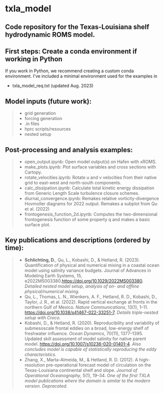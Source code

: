 # txla_model
## Code repository for the Texas-Louisiana shelf hydrodynamic ROMS model.

## First steps: Create a conda environment if working in Python
If you work in Python, we recommend creating a custom conda environment. I've included a minimal environment used for the examples in
  * txla_model_req.txt (updated Aug. 2023)
## Model inputs (future work):
> - grid generation
> - forcing generation
> - .in files
> - hprc scripts/resources
> - nested setup
## Post-processing and analysis examples:
> - open_output.ipynb: Open model output(s) on Hafen with xROMS.
> - make_plots.ipynb: Plot surface variables and cross sections with Cartopy.
> - rotate_velocities.ipynb: Rotate u and v velocities from their native grid to east-west and north-south components.
> - calc_dissipation.ipynb: Calculate total kinetic energy dissipation from Generic Length Scale turbulence closure schemes.
> - diurnal_convergence.ipynb: Remakes relative vorticity-divergence Hovmoller diagrams for 2022 output. Remakes a subplot from Qu et al. (2022)
> - frontogenesis_function_2d.ipynb: Computes the two-dimensional frontogenesis function of some property q and makes a basic surface plot.
## Key publications and descriptions (ordered by time):
> -  **Schlichting, D.**, Qu, L., Kobashi, D., & Hetland, R. (2023). Quantification of physical and numerical mixing in a coastal ocean model using salinity variance budgets. Journal of Advances in Modeling Earth Systems, 15, e2022MS003380.https://doi.org/10.1029/2022MS003380. *Detailed nested model setup, analysis of on- and offline physical/numerical mixing.* 
> - Qu, L., Thomas, L. N., Wienkers, A. F., Hetland, R. D., Kobashi, D., Taylor, J. R., et al. (2022). Rapid vertical exchange at fronts in the northern Gulf of Mexico. *Nature Communications*, 13(1), 1–11. https://doi.org/10.1038/s41467-022-33251-7. *Details triple-nested setup with Croco.*
> - Kobashi, D., & Hetland, R. (2020). Reproducibility and variability of submesoscale frontal eddies on a broad, low-energy shelf of freshwater influence. *Ocean Dynamics*, 70(11), 1377–1395. Updated skill assessment of model salinity for native parent model. https://doi.org/10.1007/s10236-020-01401-4. *Also concludes model is capable of statistically reproducing the eddy characteristics.*
> - Zhang, X., Marta-Almeida, M., & Hetland, R. D. (2012). A high-resolution pre-operational forecast model of circulation on the Texas-Louisiana continental shelf and slope. *Journal of Operational Oceanography*, 5(1), 19–34. *One of the first TXLA model publications where the domain is similar to the modern version. Depracated.*
